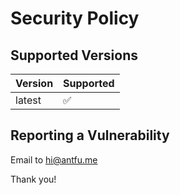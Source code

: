 # Security Policy

## Supported Versions

| Version | Supported          |
| ------- | ------------------ |
| latest  | :white_check_mark: |

## Reporting a Vulnerability

Email to hi@antfu.me

Thank you!
